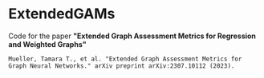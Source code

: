 # ExtendedGAMs
Code for the paper **"Extended Graph Assessment Metrics for Regression and Weighted Graphs"**

```
Mueller, Tamara T., et al. "Extended Graph Assessment Metrics for Graph Neural Networks." arXiv preprint arXiv:2307.10112 (2023).
```

